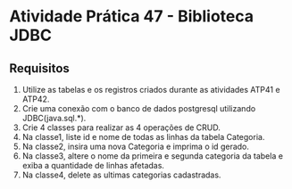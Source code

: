 # Atividade Prática 47 - Biblioteca JDBC

## Requisitos
1. Utilize as tabelas e os registros criados durante as atividades ATP41 e ATP42.
2. Crie uma conexão com o banco de dados postgresql utilizando JDBC(java.sql.*).
3. Crie 4 classes para realizar as 4 operações de CRUD.
4. Na classe1, liste id e nome de todas as linhas da tabela Categoria.
5. Na classe2, insira uma nova Categoria e imprima o id gerado.
6. Na classe3, altere o nome da primeira e segunda categoria da tabela e exiba a quantidade de linhas afetadas.
7. Na classe4, delete as ultimas categorias cadastradas.